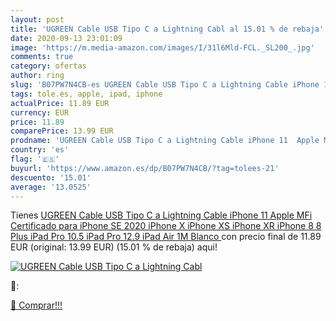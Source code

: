 ```yaml
---
layout: post
title: 'UGREEN Cable USB Tipo C a Lightning Cabl al 15.01 % de rebaja'
date: 2020-09-13 23:01:09
image: 'https://m.media-amazon.com/images/I/31l6Mld-FCL._SL200_.jpg'
comments: true
category: ofertas
author: ring
slug: 'B07PW7N4CB-es UGREEN Cable USB Tipo C a Lightning Cable iPhone 11 Apple...'
tags: tole.es, apple, ipad, iphone
actualPrice: 11.89 EUR
currency: EUR
price: 11.89
comparePrice: 13.99 EUR
prodname: 'UGREEN Cable USB Tipo C a Lightning Cable iPhone 11  Apple MFi Certificado  para iPhone SE 2020  iPhone X  iPhone XS  iPhone XR  iPhone 8  8 Plus  iPad Pro 10.5  iPad Pro 12.9  iPad Air  1M Blanco '
country: 'es'
flag: '🇪🇸'
buyurl: 'https://www.amazon.es/dp/B07PW7N4CB/?tag=tolees-21'
descuento: '15.01'
average: '13.0525'
---
```


Tienes [UGREEN Cable USB Tipo C a Lightning Cable iPhone 11  Apple MFi Certificado  para iPhone SE 2020  iPhone X  iPhone XS  iPhone XR  iPhone 8  8 Plus  iPad Pro 10.5  iPad Pro 12.9  iPad Air  1M Blanco ](https://www.amazon.es/dp/B07PW7N4CB/?tag=tolees-21) con precio final de  11.89 EUR (original: 13.99 EUR) (15.01 %  de rebaja) aqui!

[![UGREEN Cable USB Tipo C a Lightning Cabl](https://m.media-amazon.com/images/I/31l6Mld-FCL._SL200_.jpg)](https://www.amazon.es/dp/B07PW7N4CB/?tag=tolees-21)

🔎:


[🛒 Comprar!!!](https://www.amazon.es/dp/B07PW7N4CB/?tag=tolees-21)
